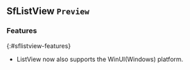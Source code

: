 ## SfListView `Preview`

### Features
{:#sflistview-features}

* ListView now also supports the WinUI(Windows) platform.

